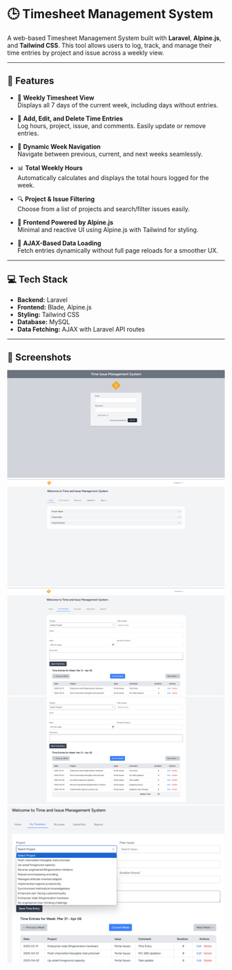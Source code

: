 # 🕒 Timesheet Management System

A web-based Timesheet Management System built with **Laravel**, **Alpine.js**, and **Tailwind CSS**. This tool allows users to log, track, and manage their time entries by project and issue across a weekly view.

---

## 🚀 Features

-   📅 **Weekly Timesheet View**  
    Displays all 7 days of the current week, including days without entries.

-   📝 **Add, Edit, and Delete Time Entries**  
    Log hours, project, issue, and comments. Easily update or remove entries.

-   🔁 **Dynamic Week Navigation**  
    Navigate between previous, current, and next weeks seamlessly.

-   📊 **Total Weekly Hours**  
    Automatically calculates and displays the total hours logged for the week.

-   🔍 **Project & Issue Filtering**  
    Choose from a list of projects and search/filter issues easily.

-   🧠 **Frontend Powered by Alpine.js**  
    Minimal and reactive UI using Alpine.js with Tailwind for styling.

-   🎯 **AJAX-Based Data Loading**  
    Fetch entries dynamically without full page reloads for a smoother UX.

---

## 💻 Tech Stack

-   **Backend:** Laravel
-   **Frontend:** Blade, Alpine.js
-   **Styling:** Tailwind CSS
-   **Database:** MySQL
-   **Data Fetching:** AJAX with Laravel API routes

---

## 📸 Screenshots

![ScreenShot](https://raw.githubusercontent.com/sreeramp96/tims/refs/heads/master/screenshots/screenshot-1.png)
![ScreenShot](https://raw.githubusercontent.com/sreeramp96/tims/refs/heads/master/screenshots/screenshot-2.png)
![ScreenShot](https://raw.githubusercontent.com/sreeramp96/tims/refs/heads/master/screenshots/screenshot-3.png)
![ScreenShot](https://raw.githubusercontent.com/sreeramp96/tims/refs/heads/master/screenshots/screenshot-4.png)
![ScreenShot](https://raw.githubusercontent.com/sreeramp96/tims/refs/heads/master/screenshots/screenshot-5.png)
